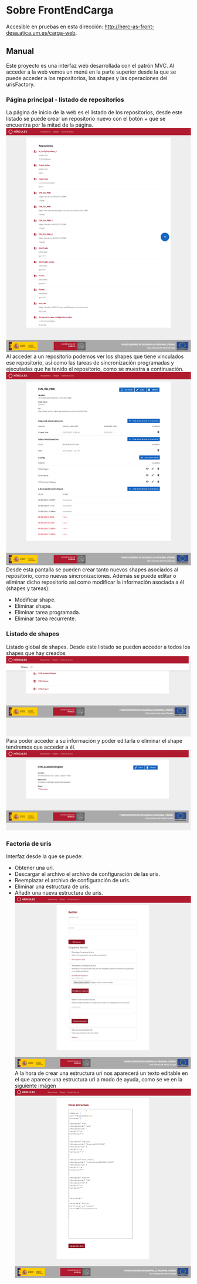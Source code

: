 # Sobre FrontEndCarga

Accesible en pruebas en esta dirección: http://herc-as-front-desa.atica.um.es/carga-web.

## Manual
Este proyecto es una interfaz web desarrollada con el patrón MVC. Al acceder a la web vemos un menú en la parte superior desde la que se puede acceder a los repositorios, los shapes y las operaciones del urisFactory.
### Página principal - listado de repositorios
La página de inicio de la web es el listado de los repositorios, desde este listado se puede crear un repositorio nuevo con el botón + que se encuentra por la mitad de la página. ![](img/repositorios.png)
Al acceder a un repositorio podemos ver los shapes que tiene vinculados ese repositorio, así como las tareas de sincronización programadas y ejecutadas que ha tenido el repositorio, como se muestra a continuación.
![](img/repositorio.png)
Desde esta pantalla se pueden crear tanto nuevos shapes asociados al repositorio, como nuevas sincronizaciones. Además se puede editar o eliminar dicho repositorio así como modificar la información asociada a él (shapes y tareas):
 - Modificar shape.
 - Eliminar shape.
 - Eliminar tarea programada.
 - Eliminar tarea recurrente.
### Listado de shapes
Listado global de shapes. Desde este listado se pueden acceder a todos los shapes que hay creados
![](img/shapes.png)
Para poder acceder a su información y poder editarla o eliminar el shape tendremos que acceder a él.
![](img/shape.png)
### Factoria de uris
Interfaz desde la que se puede:
 - Obtener una uri.
 - Descargar el archivo el archivo de configuración de las uris.
 - Reemplazar el archivo de configuración de uris.
 - Eliminar una estructura de uris.
 - Añadir una nueva estructura de uris.
 ![](img/urisFactory.png)
 A la hora de crear una estructura uri nos aparecerá un texto editable en el que aparece una estructura uri a modo de ayuda, como se ve en la siguiente imágen
![](img/AddUriStructure.png)
